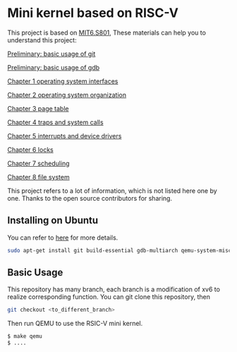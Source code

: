 # Mini kernel based on RISC-V

This project is based on [MIT6.S801](https://pdos.csail.mit.edu/6.S081/2020/index.html), These materials can help you to understand this project:

[Preliminary: basic usage of git](./docs/intro_use_of_git.md)

[Preliminary: basic usage of gdb](./docs/intro_use_of_gdb.md)

[Chapter 1 operating system interfaces](./docs/1_operatring_system_interfaces.md)

[Chapter 2 operating system organization](./docs/2_operating_system_organization.md)

[Chapter 3 page table](./docs/3_page_table.md)

[Chapter 4 traps and system calls](./docs/4_traps_and_system_calls.md)

[Chapter 5 interrupts and device drivers](./docs/5_interrupts_and_device_drivers.md)

[Chapter 6 locks](./docs/6_locking.md)

[Chapter 7 scheduling](./docs/7_scheduling.md)

[Chapter 8 file system](./docs/8_file_system.md)

This project refers to a lot of information, which is not listed here one by one. Thanks to the open source contributors for sharing.

## Installing on Ubuntu

You can refer to [here](https://pdos.csail.mit.edu/6.S081/2020/tools.html) for more details.

```bash
sudo apt-get install git build-essential gdb-multiarch qemu-system-misc gcc-riscv64-linux-gnu binutils-riscv64-linux-gnu 
```

## Basic Usage

This repository has many branch, each branch is a modification of xv6 to realize corresponding function. You can git clone this repository, then 

```bash
git checkout <to_different_branch>
```

Then run QEMU to use the RSIC-V mini kernel.

```bash
$ make qemu
$ ....
```


